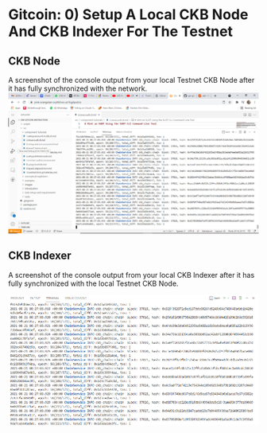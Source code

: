 # Gitcoin: 0) Setup A Local CKB Node And CKB Indexer For The Testnet

## CKB Node

A screenshot of the console output from your local Testnet CKB Node after it has fully synchronized with the network.
![](node.png)
## CKB Indexer

A screenshot of the console output from your local CKB Indexer after it has fully synchronized with the local Testnet CKB Node.

![](index.png)